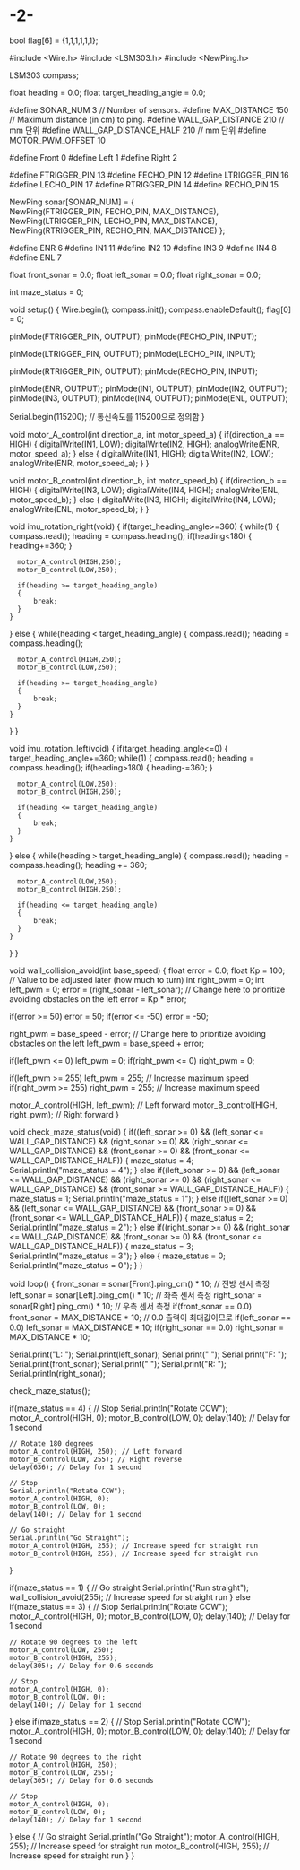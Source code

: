 # -2-

bool flag[6] = {1,1,1,1,1,1};

#include <Wire.h>
#include <LSM303.h>
#include <NewPing.h>

LSM303 compass;

float heading = 0.0;
float target_heading_angle = 0.0;

#define SONAR_NUM 3      // Number of sensors.
#define MAX_DISTANCE 150 // Maximum distance (in cm) to ping.
#define WALL_GAP_DISTANCE 210 // mm 단위
#define WALL_GAP_DISTANCE_HALF 210 // mm 단위
#define MOTOR_PWM_OFFSET 10

#define Front 0
#define Left  1 
#define Right 2

#define FTRIGGER_PIN 13
#define FECHO_PIN 12
#define LTRIGGER_PIN 16
#define LECHO_PIN 17
#define RTRIGGER_PIN 14
#define RECHO_PIN 15

NewPing sonar[SONAR_NUM] = {   
  NewPing(FTRIGGER_PIN, FECHO_PIN, MAX_DISTANCE),
  NewPing(LTRIGGER_PIN, LECHO_PIN, MAX_DISTANCE),
  NewPing(RTRIGGER_PIN, RECHO_PIN, MAX_DISTANCE)
};

#define ENR 6
#define IN1 11
#define IN2 10
#define IN3 9
#define IN4 8
#define ENL 7

float front_sonar = 0.0;
float left_sonar  = 0.0;
float right_sonar = 0.0;

int maze_status = 0;

void setup() 
{
  Wire.begin();
  compass.init();
  compass.enableDefault();
  flag[0] = 0;

  pinMode(FTRIGGER_PIN, OUTPUT);
  pinMode(FECHO_PIN, INPUT);

  pinMode(LTRIGGER_PIN, OUTPUT);
  pinMode(LECHO_PIN, INPUT);

  pinMode(RTRIGGER_PIN, OUTPUT);
  pinMode(RECHO_PIN, INPUT);
  
  pinMode(ENR, OUTPUT);
  pinMode(IN1, OUTPUT);
  pinMode(IN2, OUTPUT);
  pinMode(IN3, OUTPUT);
  pinMode(IN4, OUTPUT);
  pinMode(ENL, OUTPUT);
  
  Serial.begin(115200); // 통신속도를 115200으로 정의함
}

void motor_A_control(int direction_a, int motor_speed_a) 
{
  if(direction_a == HIGH)
  {
    digitalWrite(IN1, LOW);
    digitalWrite(IN2, HIGH);
    analogWrite(ENR, motor_speed_a);
  }
  else
  {
    digitalWrite(IN1, HIGH);
    digitalWrite(IN2, LOW);
    analogWrite(ENR, motor_speed_a);
  }
}

void motor_B_control(int direction_b, int motor_speed_b) 
{
  if(direction_b == HIGH)
  {
    digitalWrite(IN3, LOW);
    digitalWrite(IN4, HIGH);
    analogWrite(ENL, motor_speed_b);
  }
  else
  {
    digitalWrite(IN3, HIGH);
    digitalWrite(IN4, LOW);
    analogWrite(ENL, motor_speed_b);
  }
}

void imu_rotation_right(void)
{
  if(target_heading_angle>=360)
  {
    while(1)
    {
      compass.read();
      heading = compass.heading();
      if(heading<180)
      {
          heading+=360;
      }    

      motor_A_control(HIGH,250);
      motor_B_control(LOW,250);

      if(heading >= target_heading_angle)
      {
          break;
      }
    }
  }
  else
  {
    while(heading < target_heading_angle)
    {
      compass.read();
      heading = compass.heading();

      motor_A_control(HIGH,250);
      motor_B_control(LOW,250);

      if(heading >= target_heading_angle)
      {
          break;
      }
    }
  }
}

void imu_rotation_left(void)
{
  if(target_heading_angle<=0)
  {
    target_heading_angle+=360;
    while(1)
    {
      compass.read();
      heading = compass.heading();
      if(heading>180)
      {
          heading-=360;
      }    

      motor_A_control(LOW,250);
      motor_B_control(HIGH,250);

      if(heading <= target_heading_angle)
      {
          break;
      }
    }
  }
  else
  {
    while(heading > target_heading_angle)
    {
      compass.read();
      heading = compass.heading();
      heading += 360;

      motor_A_control(LOW,250);
      motor_B_control(HIGH,250);

      if(heading <= target_heading_angle)
      {
          break;
      }
    }
  }
}

void wall_collision_avoid(int base_speed)
{
  float error = 0.0;
  float Kp = 100; // Value to be adjusted later (how much to turn)
  int right_pwm = 0;
  int left_pwm = 0;
  error = (right_sonar - left_sonar); // Change here to prioritize avoiding obstacles on the left
  error = Kp * error;

  if(error >= 50) error = 50;
  if(error <= -50) error = -50;

  right_pwm = base_speed - error; // Change here to prioritize avoiding obstacles on the left
  left_pwm = base_speed + error;

  if(left_pwm <= 0) left_pwm = 0;
  if(right_pwm <= 0) right_pwm = 0;

  if(left_pwm >= 255) left_pwm = 255; // Increase maximum speed
  if(right_pwm >= 255) right_pwm = 255; // Increase maximum speed

  motor_A_control(HIGH, left_pwm); // Left forward
  motor_B_control(HIGH, right_pwm); // Right forward
}

void check_maze_status(void)
{
  if((left_sonar >= 0) && (left_sonar <= WALL_GAP_DISTANCE) && (right_sonar >= 0) && (right_sonar <= WALL_GAP_DISTANCE) && (front_sonar >= 0) && (front_sonar <= WALL_GAP_DISTANCE_HALF))
  {
    maze_status = 4;
    Serial.println("maze_status = 4");
  }
  else if((left_sonar >= 0) && (left_sonar <= WALL_GAP_DISTANCE) && (right_sonar >= 0) && (right_sonar <= WALL_GAP_DISTANCE) && (front_sonar >= WALL_GAP_DISTANCE_HALF))
  {
    maze_status = 1;
    Serial.println("maze_status = 1");
  }
  else if((left_sonar >= 0) && (left_sonar <= WALL_GAP_DISTANCE) && (front_sonar >= 0) && (front_sonar <= WALL_GAP_DISTANCE_HALF))
  {
    maze_status = 2;
    Serial.println("maze_status = 2");
  }
  else if((right_sonar >= 0) && (right_sonar <= WALL_GAP_DISTANCE) && (front_sonar >= 0) && (front_sonar <= WALL_GAP_DISTANCE_HALF))
  {
    maze_status = 3;
    Serial.println("maze_status = 3");
  }
  else
  {
    maze_status = 0;
    Serial.println("maze_status = 0");
  }
}

void loop() 
{
  front_sonar = sonar[Front].ping_cm() * 10; // 전방 센서 측정
  left_sonar  = sonar[Left].ping_cm() * 10; // 좌측 센서 측정
  right_sonar = sonar[Right].ping_cm() * 10; // 우측 센서 측정
  if(front_sonar == 0.0) front_sonar = MAX_DISTANCE * 10; // 0.0 출력이 최대값이므로
  if(left_sonar  == 0.0)  left_sonar = MAX_DISTANCE * 10;
  if(right_sonar == 0.0) right_sonar = MAX_DISTANCE * 10;

  Serial.print("L: "); Serial.print(left_sonar); Serial.print(" ");
  Serial.print("F: "); Serial.print(front_sonar); Serial.print(" ");
  Serial.print("R: "); Serial.println(right_sonar);

  check_maze_status();

  if(maze_status == 4)
  {
    // Stop
    Serial.println("Rotate CCW");
    motor_A_control(HIGH, 0);
    motor_B_control(LOW, 0);
    delay(140); // Delay for 1 second

    // Rotate 180 degrees
    motor_A_control(HIGH, 250); // Left forward
    motor_B_control(LOW, 255); // Right reverse
    delay(636); // Delay for 1 second

    // Stop
    Serial.println("Rotate CCW");
    motor_A_control(HIGH, 0);
    motor_B_control(LOW, 0);
    delay(140); // Delay for 1 second

    // Go straight
    Serial.println("Go Straight");
    motor_A_control(HIGH, 255); // Increase speed for straight run
    motor_B_control(HIGH, 255); // Increase speed for straight run
  }

  if(maze_status == 1)
  {
    // Go straight
    Serial.println("Run straight");
    wall_collision_avoid(255); // Increase speed for straight run
  }
  else if(maze_status == 3)
  {
    // Stop
    Serial.println("Rotate CCW");
    motor_A_control(HIGH, 0);
    motor_B_control(LOW, 0);
    delay(140); // Delay for 1 second

    // Rotate 90 degrees to the left
    motor_A_control(LOW, 250);
    motor_B_control(HIGH, 255);
    delay(305); // Delay for 0.6 seconds

    // Stop
    motor_A_control(HIGH, 0);
    motor_B_control(LOW, 0);
    delay(140); // Delay for 1 second
  }
  else if(maze_status == 2)
  {
    // Stop
    Serial.println("Rotate CCW");
    motor_A_control(HIGH, 0);
    motor_B_control(LOW, 0);
    delay(140); // Delay for 1 second

    // Rotate 90 degrees to the right
    motor_A_control(HIGH, 250);
    motor_B_control(LOW, 255);
    delay(305); // Delay for 0.6 seconds

    // Stop
    motor_A_control(HIGH, 0);
    motor_B_control(LOW, 0);
    delay(140); // Delay for 1 second
  }
  else
  {
    // Go straight
    Serial.println("Go Straight");
    motor_A_control(HIGH, 255); // Increase speed for straight run
    motor_B_control(HIGH, 255); // Increase speed for straight run
  }
}
